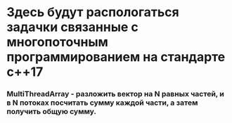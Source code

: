 # Здесь будут распологаться задачки связанные с многопоточным программированием на стандарте с++17
### MultiThreadArray - разложить вектор на N равных частей, и в N  потоках посчитать сумму каждой части, а затем получить общую сумму.